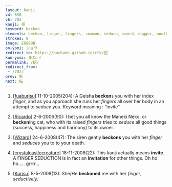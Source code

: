 ```yaml
---
layout: kanji
v4: 650
v6: 702
kanji: 招
keyword: beckon
elements: beckon, finger, fingers, summon, seduce, sword, dagger, mouth
strokes: 8
image: E68B9B
on-yomi: ショウ
redirect_to: https://hochanh.github.io/rtk/招
kun-yomi: まね.く
permalink: /招/
redirect_from:
 - /702/
prev: 批
next: 拓
---
```


1) [<a href="http://kanji.koohii.com/profile/fuaburisu">fuaburisu</a>] 11-10-2005(204): A Geisha<strong> beckon</strong>s you with her index <em>finger</em>, and as you approach she runs her <em>fingers</em> all over her body in an attempt to <em>seduce</em> you. Keyword meaning : “invite”.

2) [<a href="http://kanji.koohii.com/profile/Ricardo">Ricardo</a>] 2-6-2006(90): I bet you all know the Maneki Neko, or <strong>beckon</strong>ing cat, who with its raised <em>fingers</em> tries to <em>seduce</em> all good things (success, happiness and harmony) to its owner.

3) [<a href="http://kanji.koohii.com/profile/Wizard">Wizard</a>] 24-6-2008(47): The siren gently <strong>beckons</strong> you with her <em>finger</em> and <em>seduces</em> you to to your death.

4) [<a href="http://kanji.koohii.com/profile/crystalcastlecreature">crystalcastlecreature</a>] 18-11-2008(22): This kanji actually means <strong>invite</strong>. A FINGER SEDUCTION is in fact an <strong>invitation</strong> for other things. Oh ho ho..... grrrr...

5) [<a href="http://kanji.koohii.com/profile/Kurisu">Kurisu</a>] 8-5-2008(13): She/He <strong>beckoned</strong> me with her <em>finger</em>, <em>seductively</em>.

